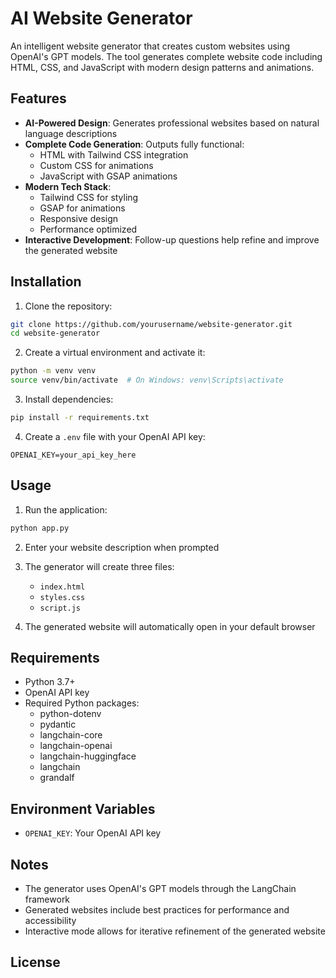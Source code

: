 # AI Website Generator

An intelligent website generator that creates custom websites using OpenAI's GPT models. The tool generates complete website code including HTML, CSS, and JavaScript with modern design patterns and animations.

## Features

- **AI-Powered Design**: Generates professional websites based on natural language descriptions
- **Complete Code Generation**: Outputs fully functional:
  - HTML with Tailwind CSS integration
  - Custom CSS for animations
  - JavaScript with GSAP animations
- **Modern Tech Stack**:
  - Tailwind CSS for styling
  - GSAP for animations
  - Responsive design
  - Performance optimized
- **Interactive Development**: Follow-up questions help refine and improve the generated website

## Installation

1. Clone the repository:
```sh
git clone https://github.com/yourusername/website-generator.git
cd website-generator
```

2. Create a virtual environment and activate it:
```sh
python -m venv venv
source venv/bin/activate  # On Windows: venv\Scripts\activate
```

3. Install dependencies:
```sh
pip install -r requirements.txt
```

4. Create a `.env` file with your OpenAI API key:
```
OPENAI_KEY=your_api_key_here
```

## Usage

1. Run the application:
```sh
python app.py
```

2. Enter your website description when prompted

3. The generator will create three files:
   - `index.html`
   - `styles.css`
   - `script.js`

4. The generated website will automatically open in your default browser

## Requirements

- Python 3.7+
- OpenAI API key
- Required Python packages:
  - python-dotenv
  - pydantic
  - langchain-core
  - langchain-openai
  - langchain-huggingface
  - langchain
  - grandalf

## Environment Variables

- `OPENAI_KEY`: Your OpenAI API key

## Notes

- The generator uses OpenAI's GPT models through the LangChain framework
- Generated websites include best practices for performance and accessibility
- Interactive mode allows for iterative refinement of the generated website

## License